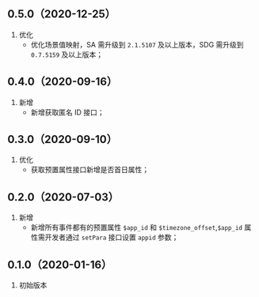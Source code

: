 ## 0.5.0（2020-12-25）
1. 优化
    - 优化场景值映射，SA 需升级到 `2.1.5107` 及以上版本，SDG 需升级到 `0.7.5159` 及以上版本；

## 0.4.0（2020-09-16）
1. 新增
    - 新增获取匿名 ID 接口；

## 0.3.0（2020-09-10）
1. 优化
    - 获取预置属性接口新增是否首日属性；

## 0.2.0（2020-07-03）
1. 新增
    - 新增所有事件都有的预置属性 `$app_id` 和 `$timezone_offset`,`$app_id` 属性需开发者通过 `setPara` 接口设置 `appid` 参数；

## 0.1.0（2020-01-16）
1. 初始版本